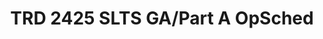 ---
title: TRD 2425 SLTS GA/Part A OpSched
redirect_to: https://docs.google.com/document/d/11AkZQyM5E4HKkpuUxbi7OA4AoOufHZBgyWuzoJbUPfM/edit?usp=sharing
redirect_from: 
  - /TRD2425SLTSGAOpSched
  - /trd2425sltsgaopsched
---